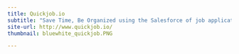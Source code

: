 ```yaml
---
title: Quickjob.io
subtitle: "Save Time, Be Organized using the Salesforce of job applications"
site-url: http://www.quickjob.io/
thumbnail: bluewhite_quickjob.PNG

---
```

